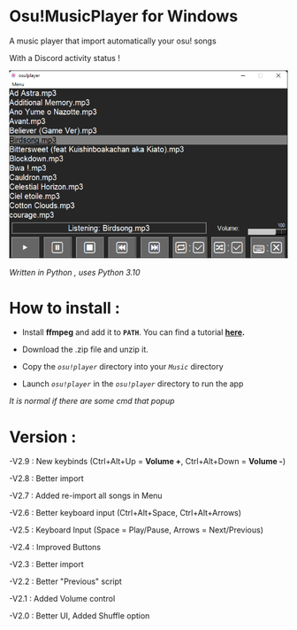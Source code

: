 # Osu!MusicPlayer for Windows

A music player that import automatically your osu! songs

With a Discord activity status !

![Screenshot](screen.png)

*Written in Python , uses Python 3.10*

# How to install :

- Install **ffmpeg** and add it to **`PATH`**. You can find a tutorial **[here](https://www.geeksforgeeks.org/how-to-install-ffmpeg-on-windows/).**

- Download the .zip file and unzip it.

- Copy the *`osu!player`* directory into your *`Music`* directory

- Launch *`osu!player`* in the *`osu!player`* directory to run the app 

*It is normal if there are some cmd that popup*

# Version :

-V2.9 : New keybinds (Ctrl+Alt+Up = **Volume +**, Ctrl+Alt+Down = **Volume -**)

-V2.8 : Better import

-V2.7 : Added re-import all songs in Menu

-V2.6 : Better keyboard input (Ctrl+Alt+Space, Ctrl+Alt+Arrows)

-V2.5 : Keyboard Input (Space = Play/Pause, Arrows = Next/Previous)

-V2.4 : Improved Buttons

-V2.3 : Better import

-V2.2 : Better "Previous" script

-V2.1 : Added Volume control

-V2.0 : Better UI, Added Shuffle option
